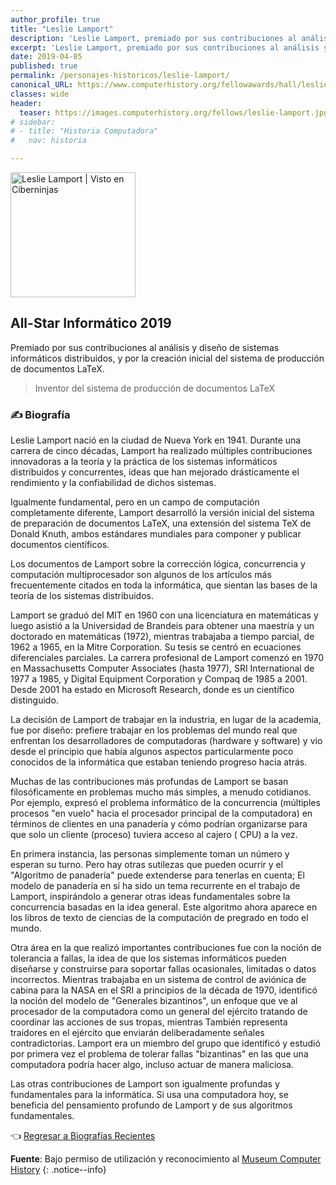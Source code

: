 ```yaml
---
author_profile: true
title: "Leslie Lamport"
description: 'Leslie Lamport, premiado por sus contribuciones al análisis y diseño de sistemas informáticos distribuidos, y por la creación inicial del sistema de producción de documentos LaTeX.'
excerpt: 'Leslie Lamport, premiado por sus contribuciones al análisis y diseño de sistemas informáticos distribuidos, y por la creación inicial del sistema de producción de documentos LaTeX.'
date: 2019-04-05
published: true
permalink: /personajes-historicos/leslie-lamport/
canonical_URL: https://www.computerhistory.org/fellowawards/hall/leslie-lamport/
classes: wide
header:
  teaser: https://images.computerhistory.org/fellows/leslie-lamport.jpg
# sidebar:
# - title: "Historia Computadora"
#   nav: historia

---
```


<img src="https://images.computerhistory.org/fellows/leslie-lamport.jpg" width="200px" high="250px" alt="Leslie Lamport | Visto en Ciberninjas" title="Leslie Lamport | Visto en Ciberninjas" />

## All-Star Informático 2019

Premiado por sus contribuciones al análisis y diseño de sistemas informáticos distribuidos, y por la creación inicial del sistema de producción de documentos LaTeX.

> Inventor del sistema de producción de documentos LaTeX

### ✍ Biografía

Leslie Lamport nació en la ciudad de Nueva York en 1941. Durante una carrera de cinco décadas, Lamport ha realizado múltiples contribuciones innovadoras a la teoría y la práctica de los sistemas informáticos distribuidos y concurrentes, ideas que han mejorado drásticamente el rendimiento y la confiabilidad de dichos sistemas.

Igualmente fundamental, pero en un campo de computación completamente diferente, Lamport desarrolló la versión inicial del sistema de preparación de documentos LaTeX, una extensión del sistema TeX de Donald Knuth, ambos estándares mundiales para componer y publicar documentos científicos.

Los documentos de Lamport sobre la corrección lógica, concurrencia y computación multiprocesador son algunos de los artículos más frecuentemente citados en toda la informática, que sientan las bases de la teoría de los sistemas distribuidos.

Lamport se graduó del MIT en 1960 con una licenciatura en matemáticas y luego asistió a la Universidad de Brandeis para obtener una maestría y un doctorado en matemáticas (1972), mientras trabajaba a tiempo parcial, de 1962 a 1965, en la Mitre Corporation. Su tesis se centró en ecuaciones diferenciales parciales. La carrera profesional de Lamport comenzó en 1970 en Massachusetts Computer Associates (hasta 1977), SRI International de 1977 a 1985, y Digital Equipment Corporation y Compaq de 1985 a 2001. Desde 2001 ha estado en Microsoft Research, donde es un científico distinguido.

La decisión de Lamport de trabajar en la industria, en lugar de la academia, fue por diseño: prefiere trabajar en los problemas del mundo real que enfrentan los desarrolladores de computadoras (hardware y software) y vio desde el principio que había algunos aspectos particularmente poco conocidos de la informática que estaban teniendo progreso hacia atrás.

Muchas de las contribuciones más profundas de Lamport se basan filosóficamente en problemas mucho más simples, a menudo cotidianos. Por ejemplo, expresó el problema informático de la concurrencia (múltiples procesos "en vuelo" hacia el procesador principal de la computadora) en términos de clientes en una panadería y cómo podrían organizarse para que solo un cliente (proceso) tuviera acceso al cajero ( CPU) a la vez.

En primera instancia, las personas simplemente toman un número y esperan su turno. Pero hay otras sutilezas que pueden ocurrir y el "Algoritmo de panadería" puede extenderse para tenerlas en cuenta; El modelo de panadería en sí ha sido un tema recurrente en el trabajo de Lamport, inspirándolo a generar otras ideas fundamentales sobre la concurrencia basadas en la idea general. Este algoritmo ahora aparece en los libros de texto de ciencias de la computación de pregrado en todo el mundo.

Otra área en la que realizó importantes contribuciones fue con la noción de tolerancia a fallas, la idea de que los sistemas informáticos pueden diseñarse y construirse para soportar fallas ocasionales, limitadas o datos incorrectos. Mientras trabajaba en un sistema de control de aviónica de cabina para la NASA en el SRI a principios de la década de 1970, identificó la noción del modelo de "Generales bizantinos", un enfoque que ve al procesador de la computadora como un general del ejército tratando de coordinar las acciones de sus tropas, mientras También representa traidores en el ejército que enviarán deliberadamente señales contradictorias. Lamport era un miembro del grupo que identificó y estudió por primera vez el problema de tolerar fallas "bizantinas" en las que una computadora podría hacer algo, incluso actuar de manera maliciosa.

Las otras contribuciones de Lamport son igualmente profundas y fundamentales para la informática. Si usa una computadora hoy, se beneficia del pensamiento profundo de Lamport y de sus algoritmos fundamentales.

👈 [Regresar a Biografías Recientes](/personajes-historicos/#-biografías-agregadas-más-recientes-)

**Fuente**: Bajo permiso de utilización y reconocimiento al [Museum Computer History](https://www.computerhistory.org/ "Página web el Museo de la Historia de las Computadoras") 
{: .notice--info}